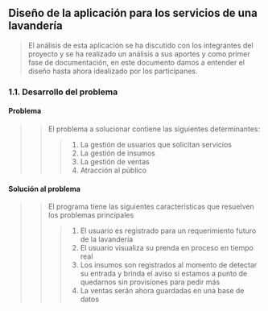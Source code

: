 ## Diseño de la aplicación para los servicios de una lavandería
> El análisis de esta aplicación se ha discutido con los integrantes del proyecto y se ha realizado un análisis a sus aportes y como primer fase de documentación, en este documento damos a entender el diseño hasta ahora idealizado por los participanes.
### 1.1. Desarrollo del problema<br>
#### Problema
>> El problema a solucionar contiene las siguientes determinantes:
>>> 1. La gestión de usuarios que solicitan servicios
>>> 2. La gestión de insumos
>>> 3. La gestión de ventas
>>> 4. Atracción al público
#### Solución al problema
>> El programa tiene las siguientes características que resuelven los problemas principales
>>> 1. El usuario es registrado para un requerimiento futuro de la lavandería
>>> 2. El usuario visualiza su prenda en proceso en tiempo real
>>> 3. Los insumos son registrados al momento de detectar su entrada y brinda el aviso si estamos a punto de quedarnos sin provisiones para pedir más
>>> 4. La ventas serán ahora guardadas en una base de datos
